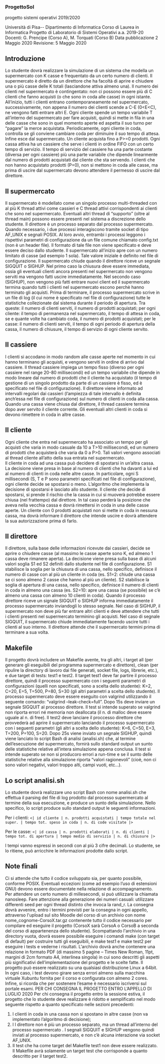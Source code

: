 ### ProgettoSol
progetto sistemi operativi 2019/2020

Università di Pisa-- Dipartimento di Informatica
Corso di Laurea in Informatica
Progetto di Laboratorio di Sistemi Operativi
a.a. 2019-20
Docenti: G. Prencipe (Corso A), M. Torquati (Corso B)
Data pubblicazione 2 Maggio 2020
Revisione: 5 Maggio 2020

## Introduzione
Lo studente dovrà realizzare la simulazione di un sistema che modella un supermercato con K casse e
frequentato da un certo numero di clienti. Il supermercato è diretto da un direttore che ha facoltà di aprire e
chiudere una o più casse delle K totali (lasciandone attiva almeno una). Il numero dei clienti nel supermercato è
contingentato: non ci possono essere più di C clienti che fanno acquisti (o che sono in coda alle casse) in ogni
istante. All’inizio, tutti i clienti entrano contemporaneamente nel supermercato, successivamente, non appena il
numero dei clienti scende a C-E (0<E<C), ne vengono fatti entrare altri E. Ogni cliente spende un tempo
variabile T all’interno del supermercato per fare acquisti, quindi si mette in fila in una delle casse che sono in
quel momento aperte ed aspetta il suo turno per “pagare” la merce acquistata. Periodicamente, ogni cliente in
coda, controlla se gli conviene cambiare coda per diminuire il suo tempo di attesa. Infine esce dal supermercato.
Un cliente acquista fino a P>=0 prodotti. Ogni cassa attiva ha un cassiere che serve i clienti in ordine FIFO con
un certo tempo di servizio. Il tempo di servizio del cassiere ha una parte costante (diversa per ogni cassiere) più
una parte variabile che dipende linearmente dal numero di prodotti acquistati dal cliente che sta servendo. 
I clienti che non hanno acquistato prodotti (P=0), non si mettono in coda alle casse, ma prima di uscire dal
supermercato devono attendere il permesso di uscire dal direttore. 

## Il supermercato
Il supermercato è modellato come un singolo processo multi-threaded con al più K thread attivi come cassieri e
C thread attivi corrispondenti ai clienti che sono nel supermercato. Eventuali altri thread di “supporto” (oltre al
thread main) possono essere presenti nel sistema a discrezione dello studente.
Il direttore è un processo separato dal processo supermercato. Quando necessario, i due processi interagiscono
tramite socket di tipo AF_UNIX e segnali POSIX. Al loro avvio, entrambi i processi leggono i rispettivi
parametri di configurazione da un file comune chiamato config.txt (non è un header file). Il formato di tale file
non viene specificato e deve essere deciso dallo studente. 
Il supermercato all’inizio apre con un numero limitato di casse (ad esempio 1 sola). Tale valore iniziale è definito
nel file di configurazione.
Il supermercato chiude quando il direttore riceve un segnale SIGQUIT o SIGHUP. Nel primo caso la chiusura
deve essere immediata, ossia gli eventuali clienti ancora presenti nel supermercato non vengono serviti ma
vengono fatti uscire immediatamente. Nel secondo caso (SIGHUP), non vengono più fatti entrare nuovi client ed
il supermercato termina quando tutti i clienti nel supermercato escono perchè hanno terminato gli acquisti.
Prima di terminare, il processo supermercato scrive in un file di log (il cui nome è specificato nel file di
configurazione) tutte le statistiche collezionate dal sistema durante il periodo di apertura. Tra queste: il numero
di clienti serviti, il numero di prodotti acquistati; per ogni cliente: il tempo di permanenza nel supermercato, il
tempo di attesa in coda, se e quante volte ha cambiato coda, il numero di prodotti acquistati; per le casse: il
numero di clienti serviti, il tempo di ogni periodo di apertura della cassa, il numero di chiusure, il tempo di
servizio di ogni cliente servito.  

## Il cassiere
I clienti si accodano in modo random alle casse aperte nel momento in cui hanno terminano gli acquisti, e
vengono serviti in ordine di arrivo dal cassiere. Il thread cassiere impiega un tempo fisso (diverso per ogni
cassiere nel range 20-80 millisecondi) ed un tempo variabile che dipende in modo lineare dal numero di prodotti
che il cliente ha acquistato (il tempo di gestione di un singolo prodotto da parte di un cassiere è fisso, ed è
specificato nel file di configurazione). Il direttore viene informato ad intervalli regolari dai cassieri (l’ampiezza
di tale intervallo è definita anch’essa nel file di configurazione) sul numero di clienti in coda alla cassa. Quando
una cassa viene chiusa dal direttore, il thread cassiere termina dopo aver servito il cliente corrente. Gli eventuali
altri clienti in coda si devono rimettere in coda in altre casse.   

## Il cliente
Ogni cliente che entra nel supermercato ha associato un tempo per gli acquisti che varia in modo casuale da 10 a
T>10 millisecondi, ed un numero di prodotti che acquisterà che varia da 0 a P>0. Tali valori vengono associati
al thread cliente all’atto della sua entrata nel supermercato.   
Il cliente in coda ad una cassa può decidere di spostarsi in un’altra cassa. La decisione viene presa in base al
numero di clienti che ha davanti a lui ed al numero di clienti in coda nelle altre casse. In particolare, ogni S
millisecondi (S, T e P sono parametri specificati nel file di configurazione), ogni cliente decide se spostarsi o
meno. L’algoritmo che implementa la decisione di spostarsi è lasciato allo studente. Il cliente che decide di
spostarsi, si prende il rischio che la cassa in cui si muoverà potrebbe essere chiusa (nel frattempo) dal direttore.
In tal caso perderà la posizione che aveva nella vecchia cassa e dovrà rimettersi in coda in una delle casse aperte.
Un cliente con 0 prodotti acquistati non si mette in coda in nessuna cassa, ma dovrà informare il direttore che
intende uscire e dovrà attendere la sua autorizzazione prima di farlo. 

## Il direttore
Il direttore, sulla base delle informazioni ricevute dai cassieri, decide se aprire o chiudere casse (al massimo le
casse aperte sono K, ed almeno 1 cassa deve rimanere aperta). La decisione viene presa sulla base di alcuni
valori soglia S1 ed S2 definiti dallo studente nel file di configurazione. S1 stabilisce la soglia per la chiusura di
una cassa, nello specifico, definisce il numero di casse con al più un cliente in coda (es. S1=2: chiude una cassa
se ci sono almeno 2 casse che hanno al più un cliente). S2 stabilisce la soglia di apertura di una cassa, nello
specifico, definisce il numero di clienti in coda in almeno una cassa (es. S2=10: apre una cassa (se possibile) se
c’è almeno una cassa con almeno 10 clienti in coda).
Quando il processo direttore riceve un signale SIGQUIT o SIGHUP informa immediatamente il processo
supermercato inviandogli lo stesso segnale. Nel caso di SIGHUP, il supermercato non deve più far entrare altri
clienti e deve attendere che tutti i clienti presenti nel supermercato terminino gli acquisti. Nel caso di segnale
SIGQUIT, il supermercato chiude immediatamente facendo uscire tutti i clienti al suo interno. Il direttore attende
che il supermercato termini prima di terminare a sua volta. 

## Makefile
Il progetto dovrà includere un Makefile avente, tra gli altri, i target all (per generare gli eseguibili del programma
supermercato e direttore), clean (per ripulire la directory di lavoro dai file generati, socket file, logs, librerie,
etc.), e due target di tests: test1 e test2. Il target test1 deve far partire il processo direttore, quindi il processo
supermercato con i seguenti parametri di configurazioni (quelli non specificati, sono a scelta dello studente):
K=2, C=20, E=5, T=500, P=80, S=30 (gli altri parametri a scelta dello studente). Il processo supermercato deve
essere eseguito con valgrind utilizzando il seguente comando: “valgrind –leak-check=full”. Dopo 15s deve
inviare un segnale SIGQUIT al processo direttore. Il test si intende superato se valgrind non riporta errori né
memoria non deallocata (il n. di malloc deve essere uguale al n. di free). 
Il test2 deve lanciare il proccesso direttore che provvederà ad aprire il supermercato lanciando il processo
supermercato con i seguenti parametri (gli altri a scelta dello studente): K=6, C=50, E=3, T=200, P=100, S=20.
Dopo 25s viene inviato un segnale SIGHUP, quindi viene lanciato lo script Bash di analisi (analisi.sh) che, al
termine dell’esecuzione del supermercato, fornirà sullo standard output un sunto delle statistiche relative
all’intera simulazione appena conclusa. Il test si intende superato se non si producoro errori a run-time e se il
sunto delle statistiche relative alla simulazione riporta “valori ragionevoli” (cioè, non ci sono valori negativi,
valori troppo alti, campi vuoti, etc...). 

## Lo script analisi.sh
Lo studente dovrà realizzare uno script Bash con nome analisi.sh che effettua il parsing del file di log prodotto
dal processo supermercato al termine della sua esecuzione, e produce un sunto della simulazione. Nello
specifico, lo script produce sullo standard output le seguenti informazioni.

Per i clienti: 
`<| id cliente | n. prodotti acquistati | tempo totale nel super. | tempo tot. speso in coda | n. di code visitate |>`

Per le casse:
`<| id cassa | n. prodotti elaborati | n. di clienti | tempo tot. di apertura | tempo medio di servizio | n. di chiusure |>`

I tempi vanno espressi in secondi con al più 3 cifre decimali. Lo studente, se lo ritiene, può arricchire le
informazioni prodotte dallo script.

## Note finali
Ci si attende che tutto il codice sviluppato sia, per quanto possibile, conforme POSIX. Eventuali eccezioni (come
ad esempio l’uso di estensioni GNU) devono essere documentate nella relazione di accompagnamento.
Per attendere un certo numero di millesecondi, si può utilizzare la chiamata nanosleep. Fare attenzione alla
generazione dei numeri casuali: utilizzare differenti seed per ogni thread distinto che invoca la rand_r.
La consegna dovrà avvenire, entro i termini previsti per la consegna in ogni appello, attraverso l'upload sul sito
Moodle del corso di un archivio con nome nome_cognome-CorsoX.tar.gz contenente tutto il codice necessario
per compilare ed eseguire il progetto (CorsoX sarà CorsoA o CorsoB a seconda del corso di appartenenza dello
studente). Scompattando l'archivio in una directory vuota, dovrà essere possibile eseguire i comandi make (con
target di default) per costruire tutti gli eseguibili, e make test1 e make test2 per eseguire i tests e vederne i
risultati. L'archivio dovrà anche contenere una relazione in formato PDF (di massimo 5 pagine – Times New
Roman, 11pt, margini di 2cm formato A4, interlinea singola) in cui sono descritti gli aspetti più significativi
dell’implementazione del progetto e le scelte fatte. Il progetto può essere realizzato su una qualsiasi
distribuzione Linux a 64bit. In ogni caso, i test devono girare senza errori almeno sulla macchina virtuale
Xubuntu fornita per il corso e configurata con almeno 2 cores.
Infine, si ricorda che per sostenere l’esame è necessario iscriversi sul portale esami. 
PER CHI CONSEGNA IL PROGETTO ENTRO
L’APPELLO DI LUGLIO 2020
Per chi consegna il progetto entro la sessione estiva, il progetto che lo studente deve realizzare è ridotto e
semplificato nel modo seguente rispetto a quanto specificato nelle sezioni precedenti: 
1. I clienti in coda in una cassa non si spostano in altre casse (non va implementato l’algoritmo di
decisione);
2. I l direttore non è più un processo separato, ma un thread all’interno del processo supermercato . I segnali
SIGQUIT e SIGHUP vengono quindi inviati al processo supermercato, e non c’è alcuna interazione via
socket AF_UNIX.
3. Il test che ha come target del Makefile test1 non deve essere realizzato. Il Makefile avrà solamente un
target test che corrisponde a quanto descritto per il target test2. 
